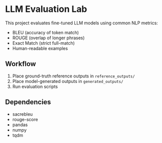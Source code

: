# LLM Evaluation Lab

This project evaluates fine-tuned LLM models using common NLP metrics:

- BLEU (accuracy of token match)
- ROUGE (overlap of longer phrases)
- Exact Match (strict full-match)
- Human-readable examples

## Workflow

1. Place ground-truth reference outputs in `reference_outputs/`
2. Place model-generated outputs in `generated_outputs/`
3. Run evaluation scripts

## Dependencies

- sacrebleu
- rouge-score
- pandas
- numpy
- tqdm

